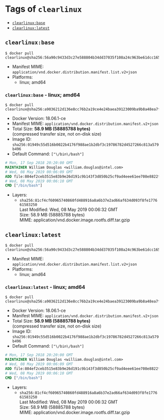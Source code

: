<!-- THIS FILE IS GENERATED VIA './update-remote.sh' -->

# Tags of `clearlinux`

-	[`clearlinux:base`](#clearlinuxbase)
-	[`clearlinux:latest`](#clearlinuxlatest)

## `clearlinux:base`

```console
$ docker pull clearlinux@sha256:56a90c9433d3c27e588804b34dd37035f108a24c963be61dcc165bf5b21c6406
```

-	Manifest MIME: `application/vnd.docker.distribution.manifest.list.v2+json`
-	Platforms:
	-	linux; amd64

### `clearlinux:base` - linux; amd64

```console
$ docker pull clearlinux@sha256:a9036212d136e8cc76b2a19ce4e24baea39123009ba9b8a48ea7f11fcb6e77a4
```

-	Docker Version: 18.06.1-ce
-	Manifest MIME: `application/vnd.docker.distribution.manifest.v2+json`
-	Total Size: **58.9 MB (58885788 bytes)**  
	(compressed transfer size, not on-disk size)
-	Image ID: `sha256:01949c55d516b0022b4176f988ae1b2dbf3c19786782d4527266c813a579b496`
-	Default Command: `["\/bin\/bash"]`

```dockerfile
# Mon, 17 Sep 2018 20:20:00 GMT
MAINTAINER William Douglas <william.douglas@intel.com>
# Wed, 08 May 2019 00:06:09 GMT
ADD file:804ef2ceb3515e83b9e26d191c9b143f3d850b25cf9ad4eee61ee708e8822f93 in / 
# Wed, 08 May 2019 00:06:10 GMT
CMD ["/bin/bash"]
```

-	Layers:
	-	`sha256:81cf4cf60965740860fd488916a8a6b37e2ad66af634d093f8fe177661583250`  
		Last Modified: Wed, 08 May 2019 00:06:32 GMT  
		Size: 58.9 MB (58885788 bytes)  
		MIME: application/vnd.docker.image.rootfs.diff.tar.gzip

## `clearlinux:latest`

```console
$ docker pull clearlinux@sha256:56a90c9433d3c27e588804b34dd37035f108a24c963be61dcc165bf5b21c6406
```

-	Manifest MIME: `application/vnd.docker.distribution.manifest.list.v2+json`
-	Platforms:
	-	linux; amd64

### `clearlinux:latest` - linux; amd64

```console
$ docker pull clearlinux@sha256:a9036212d136e8cc76b2a19ce4e24baea39123009ba9b8a48ea7f11fcb6e77a4
```

-	Docker Version: 18.06.1-ce
-	Manifest MIME: `application/vnd.docker.distribution.manifest.v2+json`
-	Total Size: **58.9 MB (58885788 bytes)**  
	(compressed transfer size, not on-disk size)
-	Image ID: `sha256:01949c55d516b0022b4176f988ae1b2dbf3c19786782d4527266c813a579b496`
-	Default Command: `["\/bin\/bash"]`

```dockerfile
# Mon, 17 Sep 2018 20:20:00 GMT
MAINTAINER William Douglas <william.douglas@intel.com>
# Wed, 08 May 2019 00:06:09 GMT
ADD file:804ef2ceb3515e83b9e26d191c9b143f3d850b25cf9ad4eee61ee708e8822f93 in / 
# Wed, 08 May 2019 00:06:10 GMT
CMD ["/bin/bash"]
```

-	Layers:
	-	`sha256:81cf4cf60965740860fd488916a8a6b37e2ad66af634d093f8fe177661583250`  
		Last Modified: Wed, 08 May 2019 00:06:32 GMT  
		Size: 58.9 MB (58885788 bytes)  
		MIME: application/vnd.docker.image.rootfs.diff.tar.gzip
